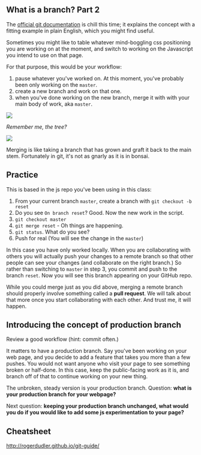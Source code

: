 ## What is a branch? Part 2

The [official git documentation](http://git-scm.com/book/en/v2/Git-Branching-Basic-Branching-and-Merging) is chill this time; it explains the concept with a fitting example in plain English, which you might find useful. 

Sometimes you might like to table whatever mind-boggling css positioning you are working on at the moment, and switch to working on the Javascript you intend to use on that page.

For that purpose, this would be your workflow:

1. pause whatever you've worked on. At this moment, you've probably been only working on the `master`.
2. create a new branch and work on that one.
3. when you've done working on the new branch, merge it with with your main body of work, aka `master`.

![](https://farm3.staticflickr.com/2041/2211169294_e20eb51487.jpg)

_Remember me, the tree?_

![](http://www.bonsaiprimer.com/grafting/graftbranch.gif)

Merging is like taking a branch that has grown and graft it back to the main stem. Fortunately in git, it's not as gnarly as it is in bonsai.

## Practice

This is based in the js repo you've been using in this class:

1. From your current branch `master`, create a branch with `git checkout -b reset`
2. Do you see `On branch reset`? Good. Now the new work in the script.
3. `git checkout master`
4. `git merge reset` - Oh things are happening.
6. `git status`. What do you see?
7. Push for real (You will see the change in the `master`)

In this case you have only worked locally. When you are collaborating with others you will actually push your changes to a remote branch so that other people can see your changes (and collaborate on the right branch.) So rather than switching to `master` in step 3, you commit and push to the branch `reset`. Now you will see this branch appearing on your GitHub repo.

While you could merge just as you did above, merging a remote branch should properly involve something called a **pull request**. We will talk about that more once you start collaborating with each other. And trust me, it will happen.

## Introducing the concept of production branch

Review a good workflow (hint: commit often.)

It matters to have a production branch. Say you've been working on your web page, and you decide to add a feature that takes you more than a few pushes. You would not want anyone who visit your page to see something broken or half-done. In this case, keep the public-facing work as it is, and branch off of that to continue working on your new thing.

The unbroken, steady version is your production branch. Question: **what is your production branch for your webpage?**

Next question: **keeping your production branch unchanged, what would you do if you would like to add some js experimentation to your page?**

## Cheatsheet

http://rogerdudler.github.io/git-guide/
